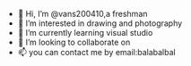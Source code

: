 - 👋 Hi, I’m @vans200410,a freshman
- 👀 I’m interested in drawing and photography
- 🌱 I’m currently learning visual studio
- 💞️ I’m looking to collaborate on 
- 📫 you can contact me by email:balabalbal

<!---
vans200410/vans200410 is a ✨ special ✨ repository because its `README.md` (this file) appears on your GitHub profile.
You can click the Preview link to take a look at your changes.
--->
